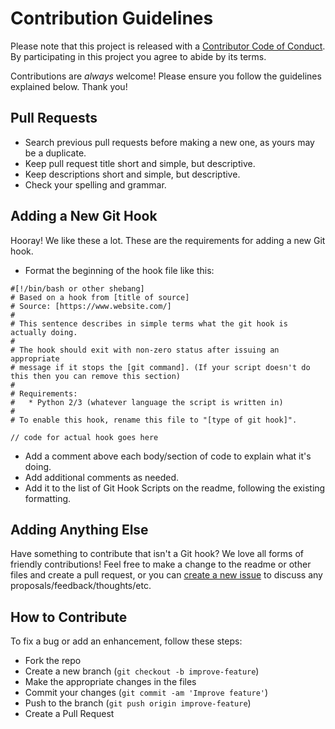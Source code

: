 # Contribution Guidelines

Please note that this project is released with a [Contributor Code of Conduct](CODE-OF-CONDUCT.md). By participating in this project you agree to abide by its terms.

Contributions are *always* welcome! Please ensure you follow the guidelines explained below. Thank you!

## Pull Requests

- Search previous pull requests before making a new one, as yours may be a duplicate.
- Keep pull request title short and simple, but descriptive.
- Keep descriptions short and simple, but descriptive.
- Check your spelling and grammar.

## Adding a New Git Hook

Hooray! We like these a lot. These are the requirements for adding a new Git hook.

- Format the beginning of the hook file like this:

```
#[!/bin/bash or other shebang]
# Based on a hook from [title of source]
# Source: [https://www.website.com/]
#
# This sentence describes in simple terms what the git hook is actually doing.
#
# The hook should exit with non-zero status after issuing an appropriate
# message if it stops the [git command]. (If your script doesn't do this then you can remove this section)
#
# Requirements: 
#   * Python 2/3 (whatever language the script is written in)
#
# To enable this hook, rename this file to "[type of git hook]".

// code for actual hook goes here
```

- Add a comment above each body/section of code to explain what it's doing.
- Add additional comments as needed.
- Add it to the list of Git Hook Scripts on the readme, following the existing formatting.

## Adding Anything Else

Have something to contribute that isn't a Git hook? We love all forms of friendly contributions! Feel free to make a change to the readme or other files and create a pull request, or you can [create a new issue](https://github.com/CompSciLauren/awesome-git-hooks/issues/new?assignees=&labels=enhancement&template=feature_request.md&title=) to discuss any proposals/feedback/thoughts/etc.

## How to Contribute

To fix a bug or add an enhancement, follow these steps:

- Fork the repo
- Create a new branch (`git checkout -b improve-feature`)
- Make the appropriate changes in the files
- Commit your changes (`git commit -am 'Improve feature'`)
- Push to the branch (`git push origin improve-feature`)
- Create a Pull Request
